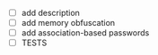 - [ ] add description
- [ ] add memory obfuscation
- [ ] add association-based passwords
- [ ] TESTS
